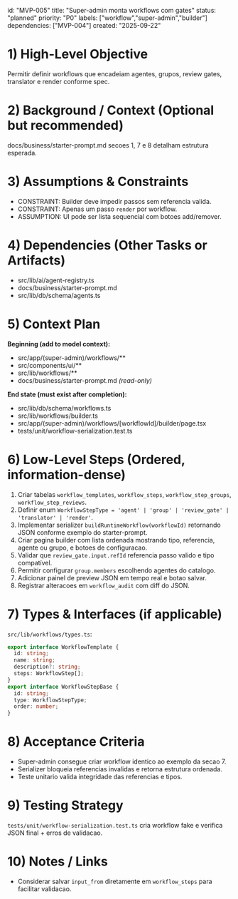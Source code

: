 ﻿---
description: "Implement global workflow builder with groups and review gates."
globs:
  - src/lib/db/schema/workflows.ts
  - src/app/(super-admin)/workflows/**
  - src/lib/workflows/**
alwaysApply: false
---

id: "MVP-005"
title: "Super-admin monta workflows com gates"
status: "planned"
priority: "P0"
labels: ["workflow","super-admin","builder"]
dependencies: ["MVP-004"]
created: "2025-09-22"

# 1) High-Level Objective

Permitir definir workflows que encadeiam agentes, grupos, review gates, translator e render conforme spec.

# 2) Background / Context (Optional but recommended)

docs/business/starter-prompt.md secoes 1, 7 e 8 detalham estrutura esperada.

# 3) Assumptions & Constraints

- CONSTRAINT: Builder deve impedir passos sem referencia valida.
- CONSTRAINT: Apenas um passo `render` por workflow.
- ASSUMPTION: UI pode ser lista sequencial com botoes add/remover.

# 4) Dependencies (Other Tasks or Artifacts)

- src/lib/ai/agent-registry.ts
- docs/business/starter-prompt.md
- src/lib/db/schema/agents.ts

# 5) Context Plan

**Beginning (add to model context):**

- src/app/(super-admin)/workflows/**
- src/components/ui/**
- src/lib/workflows/**
- docs/business/starter-prompt.md _(read-only)_

**End state (must exist after completion):**

- src/lib/db/schema/workflows.ts
- src/lib/workflows/builder.ts
- src/app/(super-admin)/workflows/[workflowId]/builder/page.tsx
- tests/unit/workflow-serialization.test.ts

# 6) Low-Level Steps (Ordered, information-dense)

1. Criar tabelas `workflow_templates`, `workflow_steps`, `workflow_step_groups`, `workflow_step_reviews`.
2. Definir enum `WorkflowStepType = 'agent' | 'group' | 'review_gate' | 'translator' | 'render'`.
3. Implementar serializer `buildRuntimeWorkflow(workflowId)` retornando JSON conforme exemplo do starter-prompt.
4. Criar pagina builder com lista ordenada mostrando tipo, referencia, agente ou grupo, e botoes de configuracao.
5. Validar que `review_gate.input.refId` referencia passo valido e tipo compatível.
6. Permitir configurar `group.members` escolhendo agentes do catalogo.
7. Adicionar painel de preview JSON em tempo real e botao salvar.
8. Registrar alteracoes em `workflow_audit` com diff do JSON.

# 7) Types & Interfaces (if applicable)

`src/lib/workflows/types.ts`:
```ts
export interface WorkflowTemplate {
  id: string;
  name: string;
  description?: string;
  steps: WorkflowStep[];
}
export interface WorkflowStepBase {
  id: string;
  type: WorkflowStepType;
  order: number;
}
```

# 8) Acceptance Criteria

- Super-admin consegue criar workflow identico ao exemplo da secao 7.
- Serializer bloqueia referencias invalidas e retorna estrutura ordenada.
- Teste unitario valida integridade das referencias e tipos.

# 9) Testing Strategy

`tests/unit/workflow-serialization.test.ts` cria workflow fake e verifica JSON final + erros de validacao.

# 10) Notes / Links

- Considerar salvar `input_from` diretamente em `workflow_steps` para facilitar validacao.

